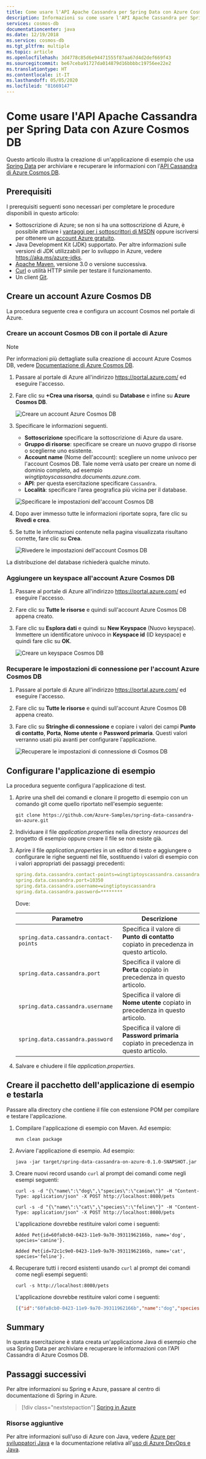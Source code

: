 ```yaml
---
title: Come usare l'API Apache Cassandra per Spring Data con Azure Cosmos DB
description: Informazioni su come usare l'API Apache Cassandra per Spring Data con Azure Cosmos DB.
services: cosmos-db
documentationcenter: java
ms.date: 12/19/2018
ms.service: cosmos-db
ms.tgt_pltfrm: multiple
ms.topic: article
ms.openlocfilehash: 3d4778c85d6e94471555f87aa67d4d2def669f43
ms.sourcegitcommit: be67ceba91727da014879d16bbbbc19756ee22e2
ms.translationtype: HT
ms.contentlocale: it-IT
ms.lasthandoff: 05/05/2020
ms.locfileid: "81669147"
---
```

# <a name="how-to-use-spring-data-apache-cassandra-api-with-azure-cosmos-db"></a>Come usare l'API Apache Cassandra per Spring Data con Azure Cosmos DB

Questo articolo illustra la creazione di un'applicazione di esempio che usa [Spring Data] per archiviare e recuperare le informazioni con l'[API Cassandra di Azure Cosmos DB](/azure/cosmos-db/cassandra-introduction).

## <a name="prerequisites"></a>Prerequisiti

I prerequisiti seguenti sono necessari per completare le procedure disponibili in questo articolo:

* Sottoscrizione di Azure; se non si ha una sottoscrizione di Azure, è possibile attivare i [vantaggi per i sottoscrittori di MSDN] oppure iscriversi per ottenere un [account Azure gratuito].
* Java Development Kit (JDK) supportato. Per altre informazioni sulle versioni di JDK utilizzabili per lo sviluppo in Azure, vedere <https://aka.ms/azure-jdks>.
* [Apache Maven](http://maven.apache.org/), versione 3.0 o versione successiva.
* [Curl](https://curl.haxx.se/) o utilità HTTP simile per testare il funzionamento.
* Un client [Git](https://git-scm.com/downloads).

## <a name="create-an-azure-cosmos-db-account"></a>Creare un account Azure Cosmos DB

La procedura seguente crea e configura un account Cosmos nel portale di Azure.

### <a name="create-a-cosmos-db-account-using-the-azure-portal"></a>Creare un account Cosmos DB con il portale di Azure

> [!NOTE]
> 
> Per informazioni più dettagliate sulla creazione di account Azure Cosmos DB, vedere [Documentazione di Azure Cosmos DB](/azure/cosmos-db/).

1. Passare al portale di Azure all'indirizzo <https://portal.azure.com/> ed eseguire l'accesso.

1. Fare clic su **+Crea una risorsa**, quindi su **Database** e infine su **Azure Cosmos DB**.

   ![Creare un account Azure Cosmos DB][COSMOSDB01]

1. Specificare le informazioni seguenti.

   - **Sottoscrizione** specificare la sottoscrizione di Azure da usare.
   - **Gruppo di risorse**: specificare se creare un nuovo gruppo di risorse o sceglierne uno esistente.
   - **Account name** (Nome dell'account): scegliere un nome univoco per l'account Cosmos DB. Tale nome verrà usato per creare un nome di dominio completo, ad esempio *wingtiptoyscassandra.documents.azure.com*.
   - **API**: per questa esercitazione specificare `Cassandra`.
   - **Località**: specificare l'area geografica più vicina per il database.

   ![Specificare le impostazioni dell'account Cosmos DB][COSMOSDB02]
   
1. Dopo aver immesso tutte le informazioni riportate sopra, fare clic su **Rivedi e crea**.

1. Se tutte le informazioni contenute nella pagina visualizzata risultano corrette, fare clic su **Crea**.

   ![Rivedere le impostazioni dell'account Cosmos DB][COSMOSDB03]

La distribuzione del database richiederà qualche minuto.

### <a name="add-a-keyspace-to-your-azure-cosmos-db-account"></a>Aggiungere un keyspace all'account Azure Cosmos DB

1. Passare al portale di Azure all'indirizzo <https://portal.azure.com/> ed eseguire l'accesso.

1. Fare clic su **Tutte le risorse** e quindi sull'account Azure Cosmos DB appena creato.

1. Fare clic su **Esplora dati** e quindi su **New Keyspace** (Nuovo keyspace). Immettere un identificatore univoco in **Keyspace id** (ID keyspace) e quindi fare clic su **OK**.

   ![Creare un keyspace Cosmos DB][COSMOSDB05]

### <a name="retrieve-the-connection-settings-for-your-azure-cosmos-db-account"></a>Recuperare le impostazioni di connessione per l'account Azure Cosmos DB

1. Passare al portale di Azure all'indirizzo <https://portal.azure.com/> ed eseguire l'accesso.

1. Fare clic su **Tutte le risorse** e quindi sull'account Azure Cosmos DB appena creato.

1. Fare clic su **Stringhe di connessione** e copiare i valori dei campi **Punto di contatto**, **Porta**, **Nome utente** e **Password primaria**. Questi valori verranno usati più avanti per configurare l'applicazione.

   ![Recuperare le impostazioni di connessione di Cosmos DB][COSMOSDB06]

## <a name="configure-the-sample-application"></a>Configurare l'applicazione di esempio

La procedura seguente configura l'applicazione di test.

1. Aprire una shell dei comandi e clonare il progetto di esempio con un comando git come quello riportato nell'esempio seguente:

   ```shell
   git clone https://github.com/Azure-Samples/spring-data-cassandra-on-azure.git
   ```

1. Individuare il file *application.properties* nella directory *resources* del progetto di esempio oppure creare il file se non esiste già.

1. Aprire il file *application.properties* in un editor di testo e aggiungere o configurare le righe seguenti nel file, sostituendo i valori di esempio con i valori appropriati dei passaggi precedenti:

   ```yaml
   spring.data.cassandra.contact-points=wingtiptoyscassandra.cassandra.cosmosdb.azure.com
   spring.data.cassandra.port=10350
   spring.data.cassandra.username=wingtiptoyscassandra
   spring.data.cassandra.password=********
   ```
   Dove:

   | Parametro | Descrizione |
   |---|---|
   | `spring.data.cassandra.contact-points` | Specifica il valore di **Punto di contatto** copiato in precedenza in questo articolo. |
   | `spring.data.cassandra.port` | Specifica il valore di **Porta** copiato in precedenza in questo articolo. |
   | `spring.data.cassandra.username` | Specifica il valore di **Nome utente** copiato in precedenza in questo articolo. |
   | `spring.data.cassandra.password` | Specifica il valore di **Password primaria** copiato in precedenza in questo articolo. |

1. Salvare e chiudere il file *application.properties*.

## <a name="package-and-test-the-sample-application"></a>Creare il pacchetto dell'applicazione di esempio e testarla 

Passare alla directory che contiene il file con estensione POM per compilare e testare l'applicazione.

1. Compilare l'applicazione di esempio con Maven. Ad esempio:

   ```shell
   mvn clean package
   ```

1. Avviare l'applicazione di esempio. Ad esempio:

   ```shell
   java -jar target/spring-data-cassandra-on-azure-0.1.0-SNAPSHOT.jar
   ```

1. Creare nuovi record usando `curl` al prompt dei comandi come negli esempi seguenti:

   ```shell
   curl -s -d "{\"name\":\"dog\",\"species\":\"canine\"}" -H "Content-Type: application/json" -X POST http://localhost:8080/pets

   curl -s -d "{\"name\":\"cat\",\"species\":\"feline\"}" -H "Content-Type: application/json" -X POST http://localhost:8080/pets
   ```

   L'applicazione dovrebbe restituire valori come i seguenti:

   ```shell
   Added Pet{id=60fa8cb0-0423-11e9-9a70-39311962166b, name='dog', species='canine'}.

   Added Pet{id=72c1c9e0-0423-11e9-9a70-39311962166b, name='cat', species='feline'}.
   ```

1. Recuperare tutti i record esistenti usando `curl` al prompt dei comandi come negli esempi seguenti:

   ```shell
   curl -s http://localhost:8080/pets
   ```

   L'applicazione dovrebbe restituire valori come i seguenti:

   ```json
   [{"id":"60fa8cb0-0423-11e9-9a70-39311962166b","name":"dog","species":"canine"},{"id":"72c1c9e0-0423-11e9-9a70-39311962166b","name":"cat","species":"feline"}]
   ```

## <a name="summary"></a>Summary

In questa esercitazione è stata creata un'applicazione Java di esempio che usa Spring Data per archiviare e recuperare le informazioni con l'API Cassandra di Azure Cosmos DB.

## <a name="next-steps"></a>Passaggi successivi

Per altre informazioni su Spring e Azure, passare al centro di documentazione di Spring in Azure.

> [!div class="nextstepaction"]
> [Spring in Azure](/azure/developer/java/spring-framework)

### <a name="additional-resources"></a>Risorse aggiuntive

Per altre informazioni sull'uso di Azure con Java, vedere [Azure per sviluppatori Java] e la documentazione relativa all'[uso di Azure DevOps e Java].

<!-- URL List -->

[Azure per sviluppatori Java]: /azure/developer/java/
[Account Azure gratuito]: https://azure.microsoft.com/pricing/free-trial/
[Uso di Azure DevOps e Java]: /azure/devops/
[vantaggi per i sottoscrittori di MSDN]: https://azure.microsoft.com/pricing/member-offers/msdn-benefits-details/
[Spring Boot]: http://projects.spring.io/spring-boot/
[Spring Data]: https://spring.io/projects/spring-data
[Spring Initializr]: https://start.spring.io/
[Spring Framework]: https://spring.io/

<!-- IMG List -->

[COSMOSDB01]: media/configure-spring-data-apache-cassandra-with-cosmos-db/create-cosmos-db-01.png
[COSMOSDB02]: media/configure-spring-data-apache-cassandra-with-cosmos-db/create-cosmos-db-02.png
[COSMOSDB03]: media/configure-spring-data-apache-cassandra-with-cosmos-db/create-cosmos-db-03.png
[COSMOSDB04]: media/configure-spring-data-apache-cassandra-with-cosmos-db/create-cosmos-db-04.png
[COSMOSDB05]: media/configure-spring-data-apache-cassandra-with-cosmos-db/create-cosmos-db-05.png
[COSMOSDB06]: media/configure-spring-data-apache-cassandra-with-cosmos-db/create-cosmos-db-06.png
